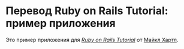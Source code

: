 # Перевод Ruby on Rails Tutorial: пример приложения

Это пример приложения для
[*Ruby on Rails Tutorial*](http://railstutorial.org/)
от [Майкл Хартл](http://michaelhartl.com/).
